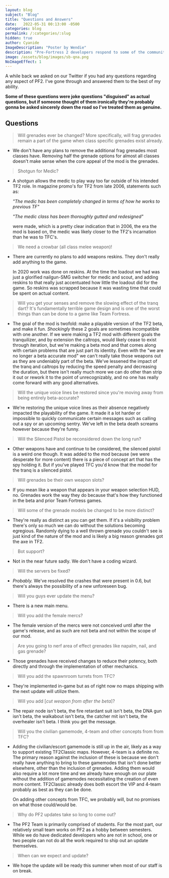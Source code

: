 ```yaml
---
layout: blog
subject: "Blog"
title: "Questions and Answers"
date:   2022-05-31 00:13:00 -0500
categories: blog
permalink: /:categories/:slug
hidden: true
author: Cyanide
ImageDescription: "Poster by Wendie"
description: "Pre-Fortress 2 developers respond to some of the communities pressing question."
image: /assets/blog/images/sb-qna.png
NoImageEffect: 1
---
```


A while back we asked on our Twitter if you had any questions regarding any aspect of PF2. I've gone through and answered them to the best of my ability.

**Some of these questions were joke questions "disguised" as actual questions, but if someone thought of them ironically they're probably gonna be asked sincerely down the road so I've treated them as genuine.**

## Questions

> Will grenades ever be changed? More specifically, will frag grenades remain a part of the game when class specific grenades exist already.

- We don't have any plans to remove the additional frag grenades most classes have. Removing half the grenade options for almost all classes doesn't make sense when the core appeal of the mod is the grenades.

> Shotgun for Medic?

- A shotgun allows the medic to play way too far outside of his intended TF2 role. In magazine promo's for TF2 from late 2006, statements such as:

    *"The medic has been completely changed in terms of how he works to previous TF"* 

    *"The medic class has been thoroughly gutted and redesigned"* 

    were made, which is a pretty clear indication that in 2006, the era the mod is based on, the medic was likely closer to the TF2's incarnation than he was to TFC's.

> We need a crowbar (all class melee weapon)!

- There are currently no plans to add weapons reskins. They don't really add anything to the game. 

    In 2020 work was done on reskins. At the time the loadout we had was just a glorified nailgun-SMG switcher for medic and scout, and adding reskins to that really just accentuated how little the loadout did for the game. So reskins was scrapped because it was wasting time that could be spent on actual content.

> Will you get your senses and remove the slowing effect of the tranq dart? It's fundamentally terrible game design and is one of the worst things than can be done to a game like Team Fortress.

- The goal of the mod is twofold: make a playable version of the TF2 beta, and make it fun. *Shockingly* these 2 goals are sometimes incompatible with one another. If we were making a TF2 mod with different goals the tranquilizer, and by extension the caltrops, would likely cease to exist through iteration, but we're making a beta mod and that comes along with certain problems that are just part its identity. Even with the "we are no longer a beta accurate mod" we can't really take those weapons out as they are undeniably part of the beta. We've lessened the impact of the tranq and caltrops by reducing the speed penalty and decreasing the duration, but there isn't really much more we can do other than strip it out or rework it to the point of unrecognizably, and no one has really come forward with any good alternatives.

> Will the unique voice lines be restored since you're moving away from being entirely beta-accurate?

- We're restoring the unique voice lines as their absence negatively impacted the playability of the game. It made it a lot harder or impossible to quickly communicate certain messages such as calling out a spy or an upcoming sentry. We've left in the beta death screams however because they're funny.

> Will the Silenced Pistol be reconsidered down the long run?

- Other weapons have and continue to be considered, the silenced pistol is a weird one though. It was added to the mod because (we were desperate for more content) there is a piece of concept art that has the spy holding it. But if you've played TFC you'd know that the model for the tranq is a silenced pistol.

> Will grenades be their own weapon slots?

- If you mean like a weapon that appears in your weapon selection HUD, no. Grenades work the way they do because that's how they functioned in the beta and prior Team Fortress games.

> Will some of the grenade models be changed to be more distinct?

- They're really as distinct as you can get them. If it's a visibility problem there's only so much we can do without the solutions becoming egregious. Randomly dying to a well thrown grenade you couldn't see is just kind of the nature of the mod and is likely a big reason grenades got the axe in TF2.

> Bot support?

- Not in the near future sadly. We don't have a coding wizard.

> Will the servers be fixed?

- *Probably.* We've resolved the crashes that were present in 0.6, but there's always the possibility of a new unforeseen bug.

> Will you guys ever update the menu?

- There is a new main menu.

> Will you add the female mercs?

- The female version of the mercs were not conceived until after the game's release, and as such are not beta and not within the scope of our mod.

> Are you going to nerf area of effect grenades like napalm, nail, and gas grenade?

- Those grenades have received changes to reduce their potency, both directly and through the implementation of other mechanics. 

> Will you add the spawnroom turrets from TFC?

- They're implemented in-game but as of right now no maps shipping with the next update will utilize them.

> Will you add [*cut weapon from after the beta*]?

- The repair node isn't beta, the fire retardant suit isn't beta, the DNA gun isn't beta, the walkabout isn't beta, the catcher mit isn't beta, the overhealer isn't beta. I think you get the message.

> Will you the civilian gamemode, 4-team and other concepts from from TFC?

- Adding the civilian/escort gamemode is still up in the air, likely as a way to support existing TF2Classic maps. However, 4-team is a definite no. The primary reason against the inclusion of these is because we don't really have anything to bring to these gamemodes that isn't done better elsewhere, other than the inclusion of grenades. Adding them would also require a lot more time and we already have enough on our plate without the addition of gamemodes necessitating the creation of even more content. TF2Classic already does both escort the VIP and 4-team probably as best as they can be done.

    On adding other concepts from TFC, we probably will, but no promises on what those could/would be.

> Why do PF2 updates take so long to come out?

- The PF2 Team is primarily comprised of students. For the most part, our relatively small team works on PF2 as a hobby between semesters. While we do have dedicated developers who are not in school, one or two people can not do all the work required to ship out an update themselves.

> When can we expect and update?

- We hope the update will be ready this summer when most of our staff is on break.